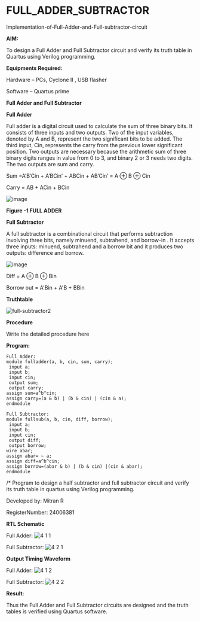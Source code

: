 # FULL_ADDER_SUBTRACTOR

Implementation-of-Full-Adder-and-Full-subtractor-circuit

**AIM:**

To design a Full Adder and Full Subtractor circuit and verify its truth table in Quartus using Verilog programming.

**Equipments Required:**

Hardware – PCs, Cyclone II , USB flasher

Software – Quartus prime

**Full Adder and Full Subtractor**

**Full Adder**

Full adder is a digital circuit used to calculate the sum of three binary bits. It consists of three inputs and two outputs. Two of the input variables, denoted by A and B, represent the two significant bits to be added. The third input, Cin, represents the carry from the previous lower significant position. Two outputs are necessary because the arithmetic sum of three binary digits ranges in value from 0 to 3, and binary 2 or 3 needs two digits. The two outputs are sum and carry.

Sum =A’B’Cin + A’BCin’ + ABCin + AB’Cin’ = A ⊕ B ⊕ Cin 

Carry = AB + ACin + BCin

![image](https://github.com/naavaneetha/FULL_ADDER_SUBTRACTOR/assets/154305477/0f30ba51-5ffb-4198-845f-18e054f675e7)

**Figure -1 FULL ADDER**

**Full Subtractor**

A full subtractor is a combinational circuit that performs subtraction involving three bits, namely minuend, subtrahend, and borrow-in . It accepts three inputs: minuend, subtrahend and a borrow bit and it produces two outputs: difference and borrow.

![image](https://github.com/naavaneetha/FULL_ADDER_SUBTRACTOR/assets/154305477/02b24f51-ab51-4304-9ad6-7b81ffc1ead5)

Diff = A ⊕ B ⊕ Bin 

Borrow out = A'Bin + A'B + BBin

**Truthtable**


![full-subtractor2](https://github.com/user-attachments/assets/92a13e06-b30e-4f93-8f07-929cbb932fc0)

**Procedure**

Write the detailed procedure here

**Program:**
```
Full Adder:
module fulladder(a, b, cin, sum, carry);
 input a;
 input b;
 input cin;
 output sum;
 output carry;
assign sum=a^b^cin;
assign carry=(a & b) | (b & cin) | (cin & a);
endmodule

Full Subtractor:
module fullsub(a, b, cin, diff, borrow);
 input a;
 input b;
 input cin;
 output diff;
 output borrow;
wire abar;
assign abar= ~ a;
assign diff=a^b^cin;
assign borrow=(abar & b) | (b & cin) |(cin & abar);
endmodule

```
/* Program to design a half subtractor and full subtractor circuit and verify its truth table in quartus using Verilog programming. 

Developed by: Mitran R

RegisterNumber: 24006381


**RTL Schematic**

Full Adder:
![4 1 1](https://github.com/user-attachments/assets/7abf0d20-c3f6-49b3-a45c-fbd9c32b0754)

Full Subtractor:
![4 2 1](https://github.com/user-attachments/assets/de8a0aaf-3b05-4b7d-9e24-ae0b31192a10)


**Output Timing Waveform**

Full Adder:
![4 1 2](https://github.com/user-attachments/assets/dfa00610-57ea-4a58-bf42-bfee90ebfc19)

Full Subtractor:
![4 2 2](https://github.com/user-attachments/assets/11dd4a8b-efc1-4077-977b-a5e430b8d146)


**Result:**

Thus the Full Adder and Full Subtractor circuits are designed and the truth tables is verified using Quartus software.



